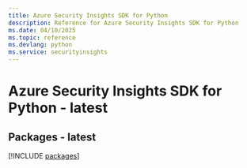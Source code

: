 ```yaml
---
title: Azure Security Insights SDK for Python
description: Reference for Azure Security Insights SDK for Python
ms.date: 04/10/2025
ms.topic: reference
ms.devlang: python
ms.service: securityinsights
---
```

# Azure Security Insights SDK for Python - latest
## Packages - latest
[!INCLUDE [packages](security-insights-index.md)]
